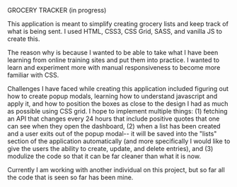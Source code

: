 GROCERY TRACKER (in progress) 

This application is meant to simplify creating grocery lists and keep track of what is being sent. I used HTML, CSS3, CSS Grid, SASS, and vanilla JS to create this. 

The reason why is because I wanted to be able to take what I have been learning from online training sites and put them into practice. I wanted to learn and experiment more with manual responsiveness to become more familiar with CSS. 

Challenges I have faced while creating this application included figuring out how to create popup modals, learning how to understand javascript and apply it, and how to position the boxes as close to the design I had as much as possible using CSS grid. I hope to implement multiple things: (1) fetching an API that changes every 24 hours that include positive quotes that one can see when they open the dashboard, (2) when a list has been created and a user exits out of the popup modal-- it will be saved into the "lists" section of the application automatically (and more specifically I would like to give the users the ability to create, update, and delete entries), and (3) modulize the code so that it can be far cleaner than what it is now.

Currently I am working with another individual on this project, but so far all the code that is seen so far has been mine. 
